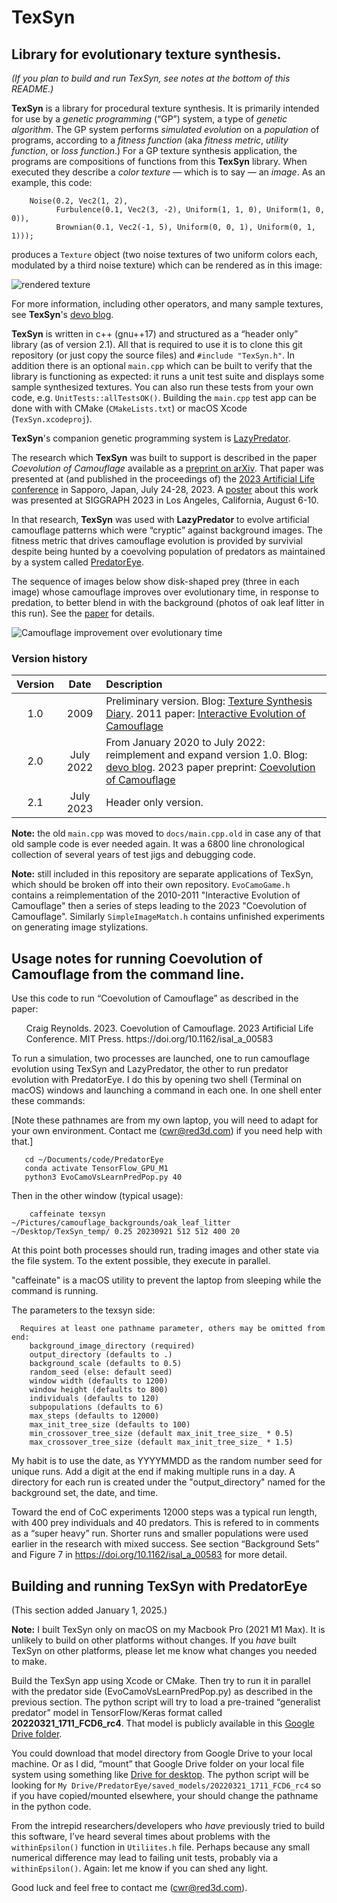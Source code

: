 # TexSyn
## Library for evolutionary texture synthesis.

_(If you plan to build and run TexSyn, see notes at the bottom of this README.)_

**TexSyn** is a library for procedural texture synthesis. It is primarily intended for use by a _genetic programming_ (“GP”) system, a type of _genetic algorithm_. The GP system performs _simulated evolution_ on a _population_ of programs, according to a _fitness function_ (aka _fitness metric_, _utility function_, or _loss function_.) For a GP texture synthesis application, the programs are compositions of functions from this **TexSyn** library. When executed they describe a _color texture_ — which is to say — an _image_. As an example, this code:
```
    Noise(0.2, Vec2(1, 2),
          Furbulence(0.1, Vec2(3, -2), Uniform(1, 1, 0), Uniform(1, 0, 0)),
          Brownian(0.1, Vec2(-1, 5), Uniform(0, 0, 1), Uniform(0, 1, 1)));
```
produces a `Texture` object (two noise textures of two uniform colors each, modulated by a third noise texture) which can be rendered as in this image:

![rendered texture](https://cwreynolds.github.io/TexSyn/images/20200524_less_trivial.png)

For more information, including other operators, and many sample textures, see **TexSyn**'s [devo blog](https://cwreynolds.github.io/TexSyn/).

**TexSyn** is written in c++ (gnu++17) and structured as a “header only” library (as of version 2.1). All that is required to use it is to clone this git repository (or just copy the source files) and `#include "TexSyn.h"`. In addition there is an optional `main.cpp` which can be built to verify that the library is functioning as expected: it runs a unit test suite and displays some sample synthesized textures. You can also run these tests from your own code, e.g. `UnitTests::allTestsOK()`. Building the `main.cpp` test app can be done with with CMake (`CMakeLists.txt`) or macOS Xcode (`TexSyn.xcodeproj`).

**TexSyn**'s companion genetic programming system is [LazyPredator](https://github.com/cwreynolds/LazyPredator).

The research which **TexSyn** was built to support is described in the paper _Coevolution of Camouflage_ available as a [preprint on arXiv](https://arxiv.org/abs/2304.11793). That paper was presented at (and published in the proceedings of) the [2023 Artificial Life conference](https://alife.org/conference/alife-2023/) in Sapporo, Japan, July 24-28, 2023. A [poster](https://doi.org/10.1145/3588028.3603663) about this work was presented at SIGGRAPH 2023 in Los Angeles, California, August 6-10.

In that research, **TexSyn** was used with **LazyPredator** to evolve artificial camouflage patterns which were “cryptic” against background images. The fitness metric that drives camouflage evolution is provided by survivial despite being hunted by a coevolving population of predators as maintained by a system called [PredatorEye](https://github.com/cwreynolds/PredatorEye).

The sequence of images below show disk-shaped prey (three in each image) whose camouflage improves over evolutionary time, in response to predation, to better blend in with the background (photos of oak leaf litter in this run). See the [paper](https://arxiv.org/abs/2304.11793) for details.

![Camouflage improvement over evolutionary time](https://cwreynolds.github.io/TexSyn/images/20230804_coc_ri_small.jpg)

### Version history

| Version | Date | Description |
| :---: | :---: | :--- |
| 1.0 | 2009 | Preliminary version. Blog: [Texture Synthesis Diary](http://www.red3d.com/cwr/texsyn/diary.html). 2011 paper: [Interactive Evolution of Camouflage](https://www.red3d.com/cwr/iec/) |
| 2.0 | July 2022 | From January 2020 to July 2022: reimplement and expand version 1.0. Blog: [devo blog](https://cwreynolds.github.io/TexSyn/). 2023 paper preprint: [Coevolution of Camouflage](https://arxiv.org/abs/2304.11793)|
| 2.1 | July 2023 | Header only version. |

**Note:** the old `main.cpp` was moved to `docs/main.cpp.old` in case any of that old sample code is ever needed again. It was a 6800 line chronological collection of several years of test jigs and debugging code.

**Note:** still included in this repository are separate applications of TexSyn, which should be broken off into their own repository. `EvoCamoGame.h` contains a reimplementation of the 2010-2011 "Interactive Evolution of Camouflage" then a series of steps leading to the 2023 "Coevolution of Camouflage". Similarly `SimpleImageMatch.h` contains unfinished experiments on generating image stylizations. 

## Usage notes for  running Coevolution of Camouflage from the command line.

Use this code to run “Coevolution of Camouflage” as described in the paper:

<ul>
Craig Reynolds. 2023. Coevolution of Camouflage. 2023 Artificial Life
Conference. MIT Press. https://doi.org/10.1162/isal_a_00583
</ul>

To run a simulation, two processes are launched, one to run camouflage
evolution using TexSyn and LazyPredator, the other to run predator evolution
with PredatorEye. I do this by opening two shell (Terminal on macOS) windows
and launching a command in each one. In one shell enter these commands:

[Note these pathnames are from my own laptop, you will need to adapt for your
own environment. Contact me (cwr@red3d.com) if you need help with that.]

```
   cd ~/Documents/code/PredatorEye
   conda activate TensorFlow_GPU_M1
   python3 EvoCamoVsLearnPredPop.py 40
```
Then in the other window (typical usage):

```
    caffeinate texsyn ~/Pictures/camouflage_backgrounds/oak_leaf_litter ~/Desktop/TexSyn_temp/ 0.25 20230921 512 512 400 20
```

At this point both processes should run, trading images and other state via
the file system. To the extent possible, they execute in parallel.

"caffeinate" is a macOS utility to prevent the laptop from sleeping while the
command is running.

The parameters to the texsyn side:
```
  Requires at least one pathname parameter, others may be omitted from end:
    background_image_directory (required)
    output_directory (defaults to .)
    background_scale (defaults to 0.5)
    random_seed (else: default seed)
    window width (defaults to 1200)
    window height (defaults to 800)
    individuals (defaults to 120)
    subpopulations (defaults to 6)
    max_steps (defaults to 12000)
    max_init_tree_size (defaults to 100)
    min_crossover_tree_size (default max_init_tree_size_ * 0.5)
    max_crossover_tree_size (default max_init_tree_size_ * 1.5)
```

My habit is to use the date, as YYYYMMDD as the random number seed for unique
runs. Add a digit at the end if making multiple runs in a day. A directory
for each run is created under the "output_directory" named for the background
set, the date, and time.

Toward the end of CoC experiments 12000 steps was a typical run length, with
400 prey individuals and 40 predators. This is refered to in comments as a
“super heavy” run. Shorter runs and smaller populations were used earlier in
the research with mixed success. See section “Background Sets” and Figure 7
in https://doi.org/10.1162/isal_a_00583 for more detail.

## Building and running TexSyn with PredatorEye

(This section added January 1, 2025.)

**Note:** I built TexSyn only on macOS on my Macbook Pro (2021 M1 Max). It is unlikely to build on other platforms without changes. If you _have_ built TexSyn on other platforms, please let me know what changes you needed to make.

Build the TexSyn app using Xcode or CMake. Then try to run it in parallel with the predator side (EvoCamoVsLearnPredPop.py) as described in the previous section. The python script will try to load a pre-trained “generalist predator” model in TensorFlow/Keras format called **20220321_1711_FCD6_rc4**. That model is publicly available in this [Google Drive folder](https://drive.google.com/drive/folders/1tJSHUhiqACmXipr-oVvZmCOyDogErVuq?usp=sharing).

You could download that model directory from Google Drive to your local machine. Or as I did, “mount” that Google Drive folder on your local file system using something like [Drive for desktop](https://support.google.com/drive/answer/12178485). The python script will be looking for `My Drive/PredatorEye/saved_models/20220321_1711_FCD6_rc4` so if you have copied/mounted elsewhere, your should change the pathname in the python code.

From the intrepid researchers/developers who _have_ previously tried to build this software, I’ve heard several times about problems with the `withinEpsilon()` function in `Utiliites.h` file. Perhaps because any small numerical difference may lead to failing unit tests, probably via a `withinEpsilon()`. Again: let me know if you can shed any light.

Good luck and feel free to contact me (cwr@red3d.com).
